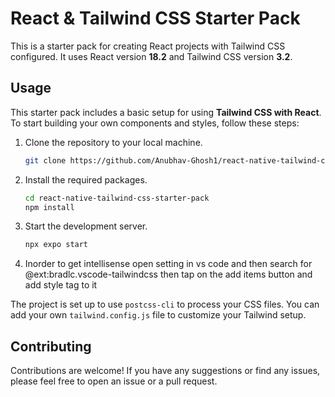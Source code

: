 # React & Tailwind CSS Starter Pack

This is a starter pack for creating React projects with Tailwind CSS configured. It uses React version **18.2** and Tailwind CSS version **3.2**.

## Usage

This starter pack includes a basic setup for using **Tailwind CSS with React**. To start building your own components and styles, follow these steps:

1. Clone the repository to your local machine.
    ```sh
    git clone https://github.com/Anubhav-Ghosh1/react-native-tailwind-css-starter-pack.git
    ```

1. Install the required packages.
    ```sh
    cd react-native-tailwind-css-starter-pack
    npm install
    ```

1. Start the development server.
    ```sh
    npx expo start
    ```

1. Inorder to get intellisense open setting in vs code and then search for @ext:bradlc.vscode-tailwindcss then tap on the add items button and add style tag to it
   
The project is set up to use `postcss-cli` to process your CSS files. You can add your own `tailwind.config.js` file to customize your Tailwind setup.

## Contributing

Contributions are welcome! If you have any suggestions or find any issues, please feel free to open an issue or a pull request.
